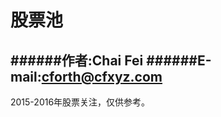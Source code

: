 股票池
==================


######作者:Chai Fei
######E-mail:cforth@cfxyz.com
------------------

2015-2016年股票关注，仅供参考。
